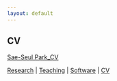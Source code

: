 ```yaml
---
layout: default
---
```


## CV

<a href="https://cmu.box.com/s/i66i5jcuvfckbie86sm9v5qba6mwo3hh" target="_blank"> Sae-Seul Park_CV </a>

[Research](./research.html) | [Teaching](./teaching.html) | [Software](./software.html) | [CV](./CV.html)  
